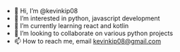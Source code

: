 - 👋 Hi, I’m @kevinkip08
- 👀 I’m interested in python, javascript development 
- 🌱 I’m currently learning react and kotlin 
- 💞️ I’m looking to collaborate on various python projects 
- 📫 How to reach me, email kevinkip08@gmail.com  

<!---
kevinkip08/kevinkip08 is a ✨ special ✨ repository because its `README.md` (this file) appears on your GitHub profile.
You can click the Preview link to take a look at your changes.
--->
